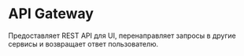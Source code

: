 # API Gateway

Предоставляет REST API для UI, перенаправляет запросы в другие сервисы и возвращает ответ пользователю.